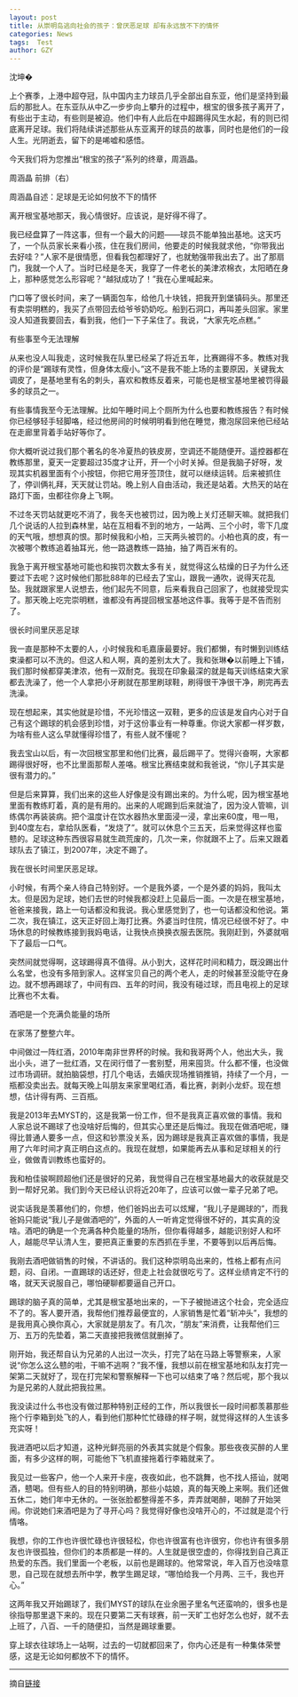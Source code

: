 ```yaml
---
layout: post
title: 从崇明岛逃向社会的孩子：曾厌恶足球 却有永远放不下的情怀
categories: News
tags:  Test
author: GZY
---
```


沈坤�

上个赛季，上港中超夺冠，队中国内主力球员几乎全部出自东亚，他们是坚持到最后的那批人。在东亚队从中乙一步步向上攀升的过程中，根宝的很多孩子离开了，有些出于主动，有些则是被迫。他们中有人此后在中超踢得风生水起，有的则已彻底离开足球。我们将陆续讲述那些从东亚离开的球员的故事，同时也是他们的一段人生。光阴逝去，留下的是唏嘘和感悟。

今天我们将为您推出“根宝的孩子”系列的终章，周涵晶。

周涵晶 前排（右）

周涵晶自述：足球是无论如何放不下的情怀

离开根宝基地那天，我心情很好。应该说，是好得不得了。

我已经盘算了一阵这事，但有一个最大的问题――球员不能单独出基地。这天巧了，一个队员家长来看小孩，住在我们房间，他要走的时候我就求他，“你带我出去好哇？”人家不是很情愿，但看我包都理好了，也就勉强带我出去了。出了那扇门，我就一个人了。当时已经是冬天，我穿了一件老长的美津浓棉衣，太阳晒在身上，那种感觉怎么形容呢？“越狱成功了！”我在心里喊起来。

门口等了很长时间，来了一辆面包车，给他几十块钱，把我开到堡镇码头。那里还有卖崇明糕的，我买了点带回去给爷爷奶奶吃。船到石洞口，再叫差头回家。家里没人知道我要回去，看到我，他们一下子呆住了。我说，“大家先吃点糕。”

有些事至今无法理解

从来也没人叫我走，这时候我在队里已经呆了将近五年，比赛踢得不多。教练对我的评价是“踢球有灵性，但身体太瘦小。”这不是我不能上场的主要原因，关键我太调皮了，是基地里有名的刺头，喜欢和教练反着来，可能也是根宝基地里被罚得最多的球员之一。

有些事情我至今无法理解。比如午睡时间上个厕所为什么也要和教练报告？有时候你已经够轻手轻脚咯，经过他房间的时候明明看到他在睡觉，撒泡尿回来他已经站在走廊里背着手站好等你了。

你大概听说过我们那个著名的冬冷夏热的铁皮房，空调还不能随便开。遥控器都在教练那里，夏天一定要超过35度才让开，开一个小时关掉。但是我脑子好呀，发现其实机器里面有个小按钮，你把它用牙签顶住，就可以继续运转。后来被抓住了，停训俩礼拜，天天就让罚站。晚上别人自由活动，我还是站着。大热天的站在路灯下面，虫都往你身上飞啊。

不过冬天罚站就更吃不消了，我冬天也被罚过，因为晚上关灯还聊天嘛。就把我们几个说话的人拉到森林里，站在互相看不到的地方，一站两、三个小时，零下几度的天气哦，想想真的恨。那时候我和小柏，三天两头被罚的。小柏也真的皮，有一次被哪个教练追着抽耳光，他一路退教练一路抽，抽了两百米有的。

我急于离开根宝基地可能也和挨罚次数太多有关，就觉得这么枯燥的日子为什么还要过下去呢？这时候他们那批88年的已经去了宝山，跟我一通吹，说得天花乱坠。我就跟家里人说想去，他们起先不同意，后来看我自己回家了，也就接受现实了。那天晚上吃完崇明糕，谁都没有再提回根宝基地这件事。我等于是不告而别了。

很长时间里厌恶足球

我一直是那种不太要的人，小时候我和毛嘉康最要好。我们都懒，有时懒到训练结束澡都可以不洗的。但这人和人啊，真的差别太大了。我和张琳�以前睡上下铺，我们那时候都穿美津浓，他有一双耐克。我现在印象最深的就是每天训练结束大家都去洗澡了，他一个人拿把小牙刷就在那里刷球鞋，刷得很干净很干净，刷完再去洗澡。

现在想起来，其实他就是珍惜，不光珍惜这一双鞋，更多的应该是发自内心对于自己有这个踢球的机会感到珍惜，对于这份事业有一种尊重。你说大家都一样岁数，为啥有些人这么早就懂得珍惜了，有些人就不懂呢？

我去宝山以后，有一次回根宝那里和他们比赛，最后踢平了。觉得兴奋啊，大家都踢得很好呀，也不比里面那帮人差咯。根宝比赛结束就和我爸说，“你儿子其实是很有潜力的。”

但是后来算算，我们出来的这些人好像是没有踢出来的。为什么呢，因为根宝基地里面有教练盯着，真的是有用的。出来的人呢踢到后来就油了，因为没人管嘛，训练偶尔再装装病。把个温度计在饮水器热水里面浸一浸，拿出来60度，甩一甩，到40度左右，拿给队医看，“发烧了”。就可以休息个三五天，后来觉得这样也蛮戆的。足球这种东西很容易就生疏荒废的，几次一来，你就跟不上了。后来又跟着球队去了镇江，到2007年，决定不踢了。

我在很长时间里厌恶足球。

小时候，有两个亲人待自己特别好。一个是我外婆，一个是外婆的妈妈，我叫太太。但是因为足球，她们去世的时候我都没赶上见最后一面。一次是在根宝基地，爸爸来接我，路上一句话都没和我说。我心里感觉到了，也一句话都没和他说。第二次，我在镇江，这天正好回上海打比赛。外婆当时住院，情况已经很不好了。中场休息的时候教练接到我妈电话，让我快点换换衣服去医院。我刚赶到，外婆就咽下了最后一口气。

突然间就觉得啊，这球踢得真不值得。从小到大，这样花时间和精力，既没踢出什么名堂，也没有多陪到家人。这样宝贝自己的两个老人，走的时候甚至没能守在身边。就不想再踢球了，中间有四、五年的时间，我没有碰过球，而且电视上的足球比赛也不太看。

酒吧是一个充满负能量的场所

在家荡了整整六年。

中间做过一阵红酒，2010年南非世界杯的时候。我和我哥两个人，他出大头，我出小头，进了一批红酒，又在闵行借了一套别墅，用来囤货。什么都不懂，也没做过市场调研。就拍脑袋想，打几个电话，去婚庆现场推销推销，持续了一个月，一瓶都没卖出去。就每天晚上叫朋友来家里喝红酒，看比赛，剥剥小龙虾。现在想想，估计得有两、三百瓶。

我是2013年去MYST的，这是我第一份工作，但不是我真正喜欢做的事情。我和人家总说不踢球了也没啥好后悔的，但其实心里还是后悔过。我现在做酒吧呢，赚得比普通人要多一点，但这和钞票没关系，因为踢球是我真正喜欢做的事情，我是用了六年时间才真正明白这点的。我现在就想，如果能再去从事和足球相关的行业，做做青训教练也蛮好的。

我和柏佳骏啊顾超他们还是很好的兄弟，我觉得自己在根宝基地最大的收获就是交到一帮好兄弟。我们到今天已经认识将近20年了，应该可以做一辈子兄弟了吧。

说实话我是羡慕他们的，你想，他们爸妈出去可以炫耀，“我儿子是踢球的”，而我爸妈只能说“我儿子是做酒吧的”，外面的人一听肯定觉得很不好的，其实真的没啥。酒吧的确是一个充满各种负能量的场所，但你看得越多，越能识别好人和坏人，越能尽早认清人生，要把真正重要的东西抓在手里，不要等到以后再后悔。

我刚去酒吧做销售的时候，不讲话的。我们这种崇明岛出来的，性格上都有点问题，闷、自闭。一直踢球的话还好，但走上社会就很吃亏了。这样业绩肯定不行的咯，就天天说服自己，哪怕硬聊都要逼自己开口。

踢球的脑子真的简单，尤其是根宝基地出来的，一下子被抛进这个社会，完全适应不了的。客人要开酒，我帮他们推荐最便宜的，人家销售是忙着“斩冲头”，我想的是我用真心换你真心，大家就是朋友了。有几次，“朋友”来消费，让我帮他们三万、五万的先垫着，第二天直接把我微信就删掉了。

刚开始，我还帮自认为兄弟的人出过一次头，打完了站在马路上等警察来，人家说“你怎么这么戆的啦，干嘛不逃啊？”我不懂，我想以前在根宝基地和队友打完一架第二天就好了，现在打完架和警察解释一下也可以结束了咯？然后呢，那个我以为是兄弟的人就此把我拉黑。

我没读过什么书也没有做过那种特别正经的工作，所以我很长一段时间都羡慕那些拖个行李箱到处飞的人，看到他们那种忙忙碌碌的样子啊，就觉得这样的人生该多充实呀！

我进酒吧以后才知道，这种光鲜亮丽的外表其实就是个假象。那些夜夜买醉的人里面，有多少这样的啊，可能他下飞机直接拖着行李箱就来了。

我见过一些客户，他一个人来开卡座，夜夜如此，也不跳舞，也不找人搭讪，就喝酒，戆喝。但有些人的目的特别明确，那些小姑娘，真的每天晚上来啊。我们还做五休二，她们年中无休的。一张张脸都整得差不多，弄弄就喝醉，喝醉了开始哭闹。你说她们来酒吧是为了寻开心吗？我觉得好像也没啥开心的，不过就是混个行情咯。

我想，你的工作也许很忙碌也许很轻松，你也许很富有也许很穷，你也许有很多朋友也许很孤独，但你们的本质都是一样的。人生就是很空虚的，你得找到自己真正热爱的东西。我们里面一个老板，以前也是踢球的。他常常说，年入百万也没啥意思，自己现在就想去所中学，教学生踢足球，“哪怕给我一个月两、三千，我也开心。”

这两年我又开始踢球了，我们MYST的球队在业余圈子里名气还蛮响的，很多也是徐指导那里退下来的。现在只要第二天有球赛，前一天旷工也好怎么也好，就不去上班了，八百、一千的随便扣，当然是踢球重要。

穿上球衣往球场上一站啊，过去的一切就都回来了，你内心还是有一种集体荣誉感，这是无论如何都放不下的情怀。

*****

摘自[链接](http://new.qq.com/cmsn/20190131/20190131005077.html)
